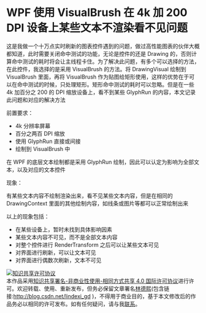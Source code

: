 
# WPF 使用 VisualBrush 在 4k 加 200 DPI 设备上某些文本不渲染看不见问题

这是我做一个十万点实时刷新的图表控件遇到的问题，做过高性能图表的伙伴大概都知道，此时需要关闭命中测试的功能，无论是控件的还是 Drawing 的，否则计算命中测试的耗时将会让主线程卡住。为了解决此问题，有多个可以选择的方法，在此控件，我选择的是采用 VisualBrush 的方法。将 DrawingVisual 绘制到 VisualBrush 里面，再将 VisualBrush 作为贴图给矩形使用，这样的优势在于可以在命中测试的时候，只处理矩形。矩形命中测试的耗时可以忽略。但是在一些 4k 加百分之 200 的 DPI 缩放设备上，看不到某些 GlyphRun 的内容，本文记录此问题和对应的解决方法

<!--more-->



<!-- 草稿 -->

前置要求：

- 4k 分辨率屏幕
- 百分之两百 DPI 缩放
- 使用 GlyphRun 直接或间接
- 绘制到 VisualBrush 中

在 WPF 的底层文本绘制都是采用 GlyphRun 绘制，因此可以认定为影响为全部文本，以及对应的文本控件

现象：

有某些文本内容不绘制渲染出来，看不见某些文本内容，但是在相同的 DrawingContext 里面的其他绘制内容，如线条或图片等都可以正常绘制出来

以上的现象包括：

- 在某些设备上，暂时未找到具体影响因素
- 某些文本内容不可见，而不是全部文本内容
- 对整个控件进行 RenderTransform 之后可以让某些文本可见
- 对界面进行刷新，可以让文本可见
- 对界面进行偶数次刷新，文本不可见






<a rel="license" href="http://creativecommons.org/licenses/by-nc-sa/4.0/"><img alt="知识共享许可协议" style="border-width:0" src="https://licensebuttons.net/l/by-nc-sa/4.0/88x31.png" /></a><br />本作品采用<a rel="license" href="http://creativecommons.org/licenses/by-nc-sa/4.0/">知识共享署名-非商业性使用-相同方式共享 4.0 国际许可协议</a>进行许可。欢迎转载、使用、重新发布，但务必保留文章署名[林德熙](http://blog.csdn.net/lindexi_gd)(包含链接:http://blog.csdn.net/lindexi_gd )，不得用于商业目的，基于本文修改后的作品务必以相同的许可发布。如有任何疑问，请与我[联系](mailto:lindexi_gd@163.com)。